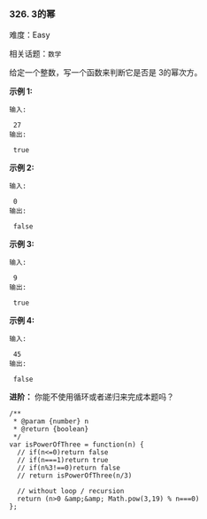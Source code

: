 ### 326. 3的幂

难度：Easy

相关话题：`数学`

给定一个整数，写一个函数来判断它是否是 3的幂次方。



**示例 1:** 



```
输入:

 27
输出:

 true
```


**示例 2:** 



```
输入:

 0
输出:

 false
```


**示例 3:** 



```
输入:

 9
输出:

 true
```


**示例 4:** 



```
输入:

 45
输出:

 false
```


**进阶：** 
你能不使用循环或者递归来完成本题吗？


```
/**
 * @param {number} n
 * @return {boolean}
 */
var isPowerOfThree = function(n) {
  // if(n<=0)return false
  // if(n===1)return true
  // if(n%3!==0)return false
  // return isPowerOfThree(n/3)
  
  // without loop / recursion
  return (n>0 &amp;&amp; Math.pow(3,19) % n===0)
};
```

